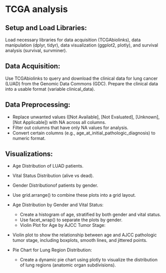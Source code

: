   # TCGA analysis

## Setup and Load Libraries:

Load necessary libraries for data acquisition (TCGAbiolinks), data manipulation (dplyr, tidyr), data visualization (ggplot2, plotly), and survival analysis (survival, survminer).

## Data Acquisition:

Use TCGAbiolinks to query and download the clinical data for lung cancer (LUAD) from the Genomic Data Commons (GDC).
Prepare the clinical data into a usable format (variable clinical_data).

## Data Preprocessing:

- Replace unwanted values ([Not Available], [Not Evaluated], [Unknown], [Not Applicable]) with NA across all columns.
- Filter out columns that have only NA values for analysis.
- Convert certain columns (e.g., age_at_initial_pathologic_diagnosis) to numeric format.

## Visualizations:

- Age Distribution of LUAD patients.
- Vital Status Distribution (alive vs dead).
- Gender Distributionof patients by gender.
- Use grid.arrange() to combine these plots into a grid layout.
- Age Distribution by Gender and Vital Status:
  - Create a histogram of age, stratified by both gender and vital status.
  - Use facet_wrap() to separate the plots by gender.
  - Violin Plot for Age by AJCC Tumor Stage:

- Violin plot to show the relationship between age and AJCC pathologic tumor stage, including boxplots, smooth lines, and jittered points.
- Pie Chart for Lung Region Distribution:
  - Create a dynamic pie chart using plotly to visualize the distribution of lung regions (anatomic organ subdivisions).
